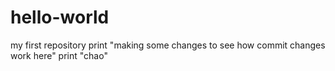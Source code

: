 # hello-world
my first repository 
print "making some changes to see how commit changes work here"
print "chao"
